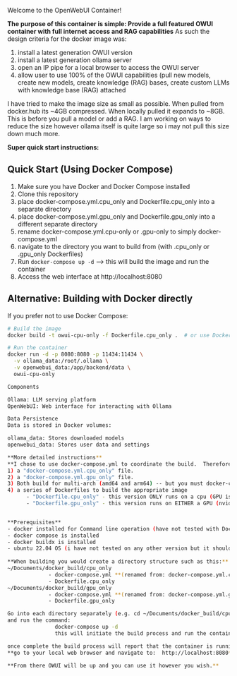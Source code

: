 Welcome to the OpenWebUI Container!

**The purpose of this container is simple: Provide a full featured OWUI container with full internet access and RAG capabilities**
As such the design criteria for the docker image was:
1) install a latest generation OWUI version
2) install a latest generation ollama server
3) open an IP pipe for a local browser to access the OWUI server
4) allow user to use 100% of the OWUI capabilities (pull new models, create new models, create knowledge (RAG) bases, create custom LLMs with knowledge base (RAG) attached

I have tried to make the image size as small as possible.  When pulled from docker.hub its ~4GB compressed.  When locally pulled it expands to ~8GB.
This is before you pull a model or add a RAG.  I am working on ways to reduce the size however ollama itself is quite large so i may not pull this size down
much more.

**Super quick start instructions:**
## Quick Start (Using Docker Compose)

1. Make sure you have Docker and Docker Compose installed
2. Clone this repository
3. place docker-compose.yml.cpu_only and Dockerfile.cpu_only into a separate directory
4. place docker-compose.yml.gpu_only and Dockerfile.gpu_only into a different separate directory
5. rename docker-compose.yml.cpu-only or .gpu-only to simply docker-compose.yml
6. navigate to the directory you want to build from (with .cpu_only or .gpu_only Dockerfiles)
7. Run `docker-compose up -d` --> this will build the image and run the container
8. Access the web interface at http://localhost:8080

## Alternative: Building with Docker directly

If you prefer not to use Docker Compose:

```bash
# Build the image
docker build -t owui-cpu-only -f Dockerfile.cpu_only .  # or use Dockerfile.gpu_only 

# Run the container
docker run -d -p 8080:8080 -p 11434:11434 \
  -v ollama_data:/root/.ollama \
  -v openwebui_data:/app/backend/data \
  owui-cpu-only

Components

Ollama: LLM serving platform
OpenWebUI: Web interface for interacting with Ollama

Data Persistence
Data is stored in Docker volumes:

ollama_data: Stores downloaded models
openwebui_data: Stores user data and settings

**More detailed instructions** 
**I chose to use docker-compose.yml to coordinate the build.  Therefore there is:**
1) a "docker-compose.yml.cpu_only" file.
2) a "docker-compose.yml.gpu_only" file.
3) Both build for multi-arch (amd64 and arm64) -- but you must docker-compose up on the target platform (e.g. arm64 must be run on an ARM64 processor)
4) a series of Dockerfiles to build the appropriate image
      - "Dockerfile.cpu_only" - this version ONLY runs on a cpu (GPU is disabled)
      - "Dockerfile.gpu_only" - this version runs on EITHER a GPU (nvidia) or CPU


**Prerequisites**
- docker installed for Command line operation (have not tested with Docker desktop)
- docker compose is installed
- docker buildx is installed
- ubuntu 22.04 OS (i have not tested on any other version but it should work)
  
**When building you would create a directory structure such as this:**
~/Documents/docker_build/cpu_only
             - docker-compose.yml **(renamed from: docker-compose.yml.cpu_only)**
             - Dockerfile.cpu_only
~/Documents/docker_build/gpu_only
             - docker-compose.yml **(renamed from: docker-compose.yml.gpu_only)**
             - Dockerfile.gpu_only

Go into each directory separately (e.g. cd ~/Documents/docker_build/cpu_only)
and run the command:  
               docker-compose up -d
               this will initiate the build process and run the container

once complete the build process will report that the container is running.
**go to your local web browser and navigate to:  http://localhost:8080**

**From there OWUI will be up and you can use it however you wish.**
